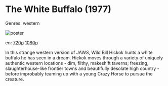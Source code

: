 # The White Buffalo (1977)

Genres: western

![poster](http://image.tmdb.org/t/p/w500/1u4IT4TmebpV36hq06DQCJjQ9aZ.jpg)

en:
  [720p](magnet:?xt=urn:btih:E13B7B5D6D705691DED04764706899256398EDC3&tr=udp://glotorrents.pw:6969/announce&tr=udp://tracker.opentrackr.org:1337/announce&tr=udp://torrent.gresille.org:80/announce&tr=udp://tracker.openbittorrent.com:80&tr=udp://tracker.coppersurfer.tk:6969&tr=udp://tracker.leechers-paradise.org:6969&tr=udp://p4p.arenabg.ch:1337&tr=udp://tracker.internetwarriors.net:1337)
  [1080p](magnet:?xt=urn:btih:734E319FBB7ACECDB61E15D28D18EC910CD1DCA2&tr=udp://glotorrents.pw:6969/announce&tr=udp://tracker.opentrackr.org:1337/announce&tr=udp://torrent.gresille.org:80/announce&tr=udp://tracker.openbittorrent.com:80&tr=udp://tracker.coppersurfer.tk:6969&tr=udp://tracker.leechers-paradise.org:6969&tr=udp://p4p.arenabg.ch:1337&tr=udp://tracker.internetwarriors.net:1337)
  


In this strange western version of JAWS, Wild Bill Hickok hunts a white buffalo he has seen in a dream. Hickok moves through a variety of uniquely authentic western locations - dim, filthy, makeshift taverns; freezing, slaughterhouse-like frontier towns and beautifully desolate high country - before improbably teaming up with a young Crazy Horse to pursue the creature.